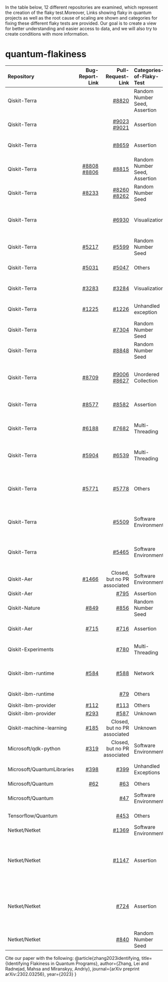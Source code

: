In the table below, 12 different repositories are examined, which represent the creation of the flaky test.Moreover, Links showing flaky in quantum projects as well as the root cause of scaling are shown and categories for fixing these different flaky tests are provided. Our goal is to create a view for better understanding and easier access to data, and we will also try to create conditions with more information.
# quantum-flakiness
|  Repository |   Bug-Report-Link  |  Pull-Request-Link | Categories-of-Flaky-Test |      Categories-of-Fix            |
|    :---     |    ---:            |  ---:              |         :---             |              :---                 |
| Qiskit-Terra |  |   [#8820](https://github.com/Qiskit/qiskit-terra/pull/8820)        | Random Number Seed, Assertion    | Fix random seed to a fixed value  |
| Qiskit-Terra |  |  [#9023](https://github.com/Qiskit/qiskit-terra/pull/9023)<br> [#9021](https://github.com/Qiskit/qiskit-terra/pull/9021) | Assertion | Loose the thresholds of an assertion |
| Qiskit-Terra |  | [#8659](https://github.com/Qiskit/qiskit-terra/pull/8659)  | Assertion | Loose thresholds of equal test |
| Qiskit-Terra | [#8808](https://github.com/Qiskit/qiskit-terra/pull/8808)<br> [#8806](https://github.com/Qiskit/qiskit-terra/issues/8806) | [#8815](https://github.com/Qiskit/qiskit-terra/pull/8815) | Random Number Seed, Assertion | Fixed random seed, and more |
| Qiskit-Terra | [#8233](https://github.com/Qiskit/qiskit-terra/issues/8233) | [#8260](https://github.com/Qiskit/qiskit-terra/pull/8260)<br> [#8262](https://github.com/Qiskit/qiskit-terra/pull/8262) | Random Number Seed | Fixed random seed |
| Qiskit-Terra |  | [#6930](https://github.com/Qiskit/qiskit-terra/pull/6930) |       Visualization      | Add wrappers to detect incomplete file formats  |
| Qiskit-Terra | [#5217](https://github.com/Qiskit/qiskit-terra/issues/5217) | [#5599](https://github.com/Qiskit/qiskit-terra/pull/5599) | Random Number Seed  | Fixed random seed |
| Qiskit-Terra | [#5031](https://github.com/Qiskit/qiskit-terra/issues/5031) | [#5047](https://github.com/Qiskit/qiskit-terra/pull/5047) | Others | Remove hypothesis deadline  |
| Qiskit-Terra | [#3283](https://github.com/Qiskit/qiskit-terra/issues/3283) | [#3284](https://github.com/Qiskit/qiskit-terra/pull/3284) | Visualization | Update reference files |
| Qiskit-Terra | [#1225](https://github.com/Qiskit/qiskit-terra/issues/1225) | [#1226](https://github.com/Qiskit/qiskit-terra/pull/1226) | Unhandled exception | Add exception handler |
| Qiskit-Terra |  | [#7304](https://github.com/Qiskit/qiskit-terra/pull/7304) |   Random Number Seed | Fixed random number seed |
| Qiskit-Terra |  | [#8848](https://github.com/Qiskit/qiskit-terra/pull/8848) |   Random Number Seed | Fixed random seed |
| Qiskit-Terra | [#8709](https://github.com/Qiskit/qiskit-terra/issues/8709) | [#9006](https://github.com/Qiskit/qiskit-terra/pull/9006)<br> [#8627](https://github.com/Qiskit/qiskit-terra/pull/8627) | Unordered Collection | Compare key-by-key instead of the insertion order |
| Qiskit-Terra | [#8577](https://github.com/Qiskit/qiskit-terra/issues/8577) | [#8582](https://github.com/Qiskit/qiskit-terra/pull/8582) | Assertion | Remove time senstive assert |
| Qiskit-Terra | [#6188](https://github.com/Qiskit/qiskit-terra/issues/6188) | [#7682](https://github.com/Qiskit/qiskit-terra/pull/7682) | Multi-Threading | Bumping the minimum symengine version |
| Qiskit-Terra | [#5904](https://github.com/Qiskit/qiskit-terra/issues/5904) | [#6539](https://github.com/Qiskit/qiskit-terra/pull/6539) | Multi-Threading | Disables the use of parallel sphinx |
| Qiskit-Terra | [#5771](https://github.com/Qiskit/qiskit-terra/issues/5771) | [#5778](https://github.com/Qiskit/qiskit-terra/pull/5778) | Others | Ensuring all instruction objects in scheduled circuit are different |
| Qiskit-Terra |  | [#5509](https://github.com/Qiskit/qiskit-terra/pull/5509) | Software Environment | Change the deprecation shim in qiskit.util |
| Qiskit-Terra |  | [#5465](https://github.com/Qiskit/qiskit-terra/pull/5465) | Software Environment | "Expands the macOS skip on the tests to be python >= 3.8" |
| Qiskit-Aer | [#1466](https://github.com/Qiskit/qiskit-aer/issues/1466) | Closed, but no PR associated | Software Environment |  |
| Qiskit-Aer |  | [#795](https://github.com/Qiskit/qiskit-aer/pull/795) |  Assertion |  |
| Qiskit-Nature | [#849](https://github.com/Qiskit/qiskit-nature/issues/849) | [#856](https://github.com/Qiskit/qiskit-nature/pull/856) | Random Number Seed | Fix random seed |
| Qiskit-Aer | [#715](https://github.com/Qiskit/qiskit-nature/issues/715) | [#716](https://github.com/Qiskit/qiskit-nature/pull/716) | Assertion | Add approximate equal |
| Qiskit-Experiments |  | [#780](https://github.com/Qiskit/qiskit-experiments/pull/780) | Multi-Threading | Set the number of threads to 1 |
| Qiskit-ibm-runtime | [#584](https://github.com/Qiskit/qiskit-ibm-runtime/issues/584) | [#588](https://github.com/Qiskit/qiskit-ibm-runtime/pull/588) | Network | Wait until websocket finished connection |
| Qiskit-ibm-runtime |  | [#79](https://github.com/Qiskit/qiskit-ibm-runtime/pull/79) | Others | Set unique program id |
| Qiskit-ibm-provider | [#112](https://github.com/Qiskit/qiskit-ibm-provider/issues/112) | [#113](https://github.com/Qiskit/qiskit-ibm-provider/pull/113) | Others | Filter test |
| Qiskit-ibm-provider | [#293](https://github.com/Qiskit/qiskit-ibm-provider/issues/293) | [#587](https://github.com/Qiskit/qiskit-ibmq-provider/pull/587) | Unknown | |
| Qiskit-machine-learning | [#185](https://github.com/Qiskit/qiskit-machine-learning/issues/185) | Closed, but no PR associated | Unknown | Set the number of threads to 1 |
| Microsoft/qdk-python | [#319](https://github.com/microsoft/qdk-python/issues/319) | Closed, but no PR associated | Software Environment | Live test in CI |
| Microsoft/QuantumLibraries | [#398](https://github.com/microsoft/QuantumLibraries/issues/398) | [#399](https://github.com/microsoft/QuantumLibraries/pull/399) | Unhandled Exceptions | Ignore negative value |
| Microsoft/Quantum | [#62](https://github.com/microsoft/Quantum/issues/62) | [#63](https://github.com/microsoft/Quantum/pull/63) | Others | Delete space |
| Microsoft/Quantum |  | [#47](https://github.com/microsoft/Quantum/pull/47) | Software Environment | Update the version of Electron |
| Tensorflow/Quantum |  | [#453](https://github.com/tensorflow/quantum/pull/453) | Others | Fixed output manually |
| Netket/Netket |  | [#1369](https://github.com/netket/netket/pull/1369) | Software Environment | Simplified tests |
| Netket/Netket |  | [#1147](https://github.com/netket/netket/pull/1147) | Assertion | Bump assert tolerance (replace hard-coded tolerance with the error of mean) |
| Netket/Netket |  | [#724](https://github.com/netket/netket/pull/724) | Assertion | Bump assert tolerance (from atol=1e-10 to 1e-8), atol=absolute tolerance |
| Netket/Netket | |  [#840](https://github.com/netket/netket/pull/840) | Random Number Seed | Fix random seed |

Cite our paper with the following:
@article{zhang2023identifying,
  title={Identifying Flakiness in Quantum Programs},
  author={Zhang, Lei and Radnejad, Mahsa and Miranskyy, Andriy},
  journal={arXiv preprint arXiv:2302.03256},
  year={2023}
}







